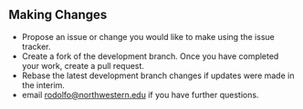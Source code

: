 ## Making Changes

* Propose an issue or change you would like to make using the issue tracker.
* Create a fork of the development branch. Once you have completed your work, create a pull request.
* Rebase the latest development branch changes if updates were made in the interim.
* email rodolfo@northwestern.edu if you have further questions.
